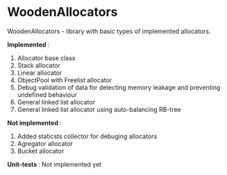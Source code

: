 # WoodenAllocators
WoodenAllocators - library with basic types of implemented allocators.

<b> Implemented </b>:
1. Allocator base class
2. Stack allocator
3. Linear allocator
4. ObjectPool with Freelist allocator
5. Debug validation of data for detecting memory leakage and preventing undefined behaviour
6. General linked list allocator
7. General linked list allocator using auto-balancing RB-tree 

<b> Not implemented </b>:
1. Added staticsts collector for debuging allocators
2. Agregator allocator
3. Bucket allocator

<b> Unit-tests </b>:
Not implemented yet
